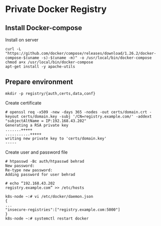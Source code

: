 # Private Docker Registry

## Install Docker-compose
Install on server  
```
curl -L "https://github.com/docker/compose/releases/download/1.26.2/docker-compose-$(uname -s)-$(uname -m)" -o /usr/local/bin/docker-compose
chmod a+x /usr/local/bin/docker-compose
apt-get install -y apache-utils
```

## Prepare environment
```
mkdir -p registry/{auth,certs,data,conf}
```

Create certificate  
```
# openssl req -x509 -new -days 365 -nodes -out certs/domain.crt -keyout certs/domain.key -subj '/CN=registry.example.com/' -addext "subjectAltName = IP:192.168.43.202"
Generating a RSA private key
.......+++++
...........+++++
writing new private key to 'certs/domain.key'
-----
```

Create user and password file  
```
# htpasswd -Bc auth/htpasswd behrad
New password:
Re-type new password:
Adding password for user behrad
```

```
# echo “192.168.43.202
registry.example.com” >> /etc/hosts
```

```
k8s-node ~:# vi /etc/docker/daemon.json
{
...
"insecure-registries":["registry.example.com:5000"]
}
k8s-node ~:# systemctl restart docker
```
